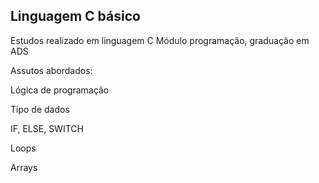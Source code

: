 ## Linguagem C básico

Estudos realizado em linguagem C 
Módulo programação, graduação em ADS

Assutos abordados:

Lógica de programação

Tipo de dados

IF, ELSE, SWITCH

Loops

Arrays


